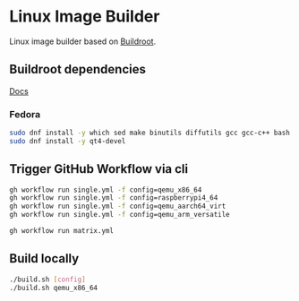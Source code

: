 # Linux Image Builder

Linux image builder based on [Buildroot](https://buildroot.org).

## Buildroot dependencies

[Docs](https://buildroot.org/downloads/manual/manual.html#requirement)

### Fedora

```sh
sudo dnf install -y which sed make binutils diffutils gcc gcc-c++ bash patch gzip bzip2 tar cpio unzip rsync file bc findutils wget
sudo dnf install -y qt4-devel
```

## Trigger GitHub Workflow via cli

```sh
gh workflow run single.yml -f config=qemu_x86_64
gh workflow run single.yml -f config=raspberrypi4_64
gh workflow run single.yml -f config=qemu_aarch64_virt
gh workflow run single.yml -f config=qemu_arm_versatile

gh workflow run matrix.yml
```

## Build locally

```sh
./build.sh [config]
./build.sh qemu_x86_64
```
